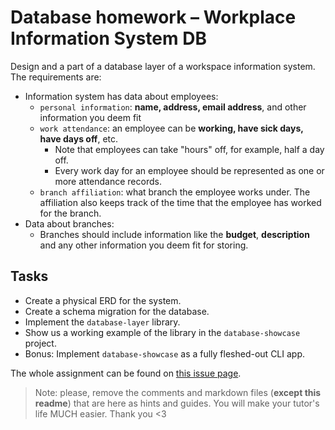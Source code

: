 # Database homework – Workplace Information System DB

Design and a part of a database layer of a workspace information system. The requirements are:

- Information system has data about employees:
  - `personal information`: **name, address, email address**, and other information you deem fit
  - `work attendance`: an employee can be **working, have sick days, have days off**, etc.
    - Note that employees can take "hours" off, for example, half a day off.
    - Every work day for an employee should be represented as one or more attendance records.
  - `branch affiliation`: what branch the employee works under. The affiliation also keeps track of the time that the employee has worked for the branch.
- Data about branches:
  - Branches should include information like the **budget**, **description** and any other information you deem fit for storing.

## Tasks

- Create a physical ERD for the system.
- Create a schema migration for the database.
- Implement the `database-layer` library.
- Show us a working example of the library in the `database-showcase` project.
- Bonus: Implement `database-showcase` as a fully fleshed-out CLI app.

The whole assignment can be found on [this issue page](https://gitlab.fi.muni.cz/pv281/pv281-iterations-2022/-/issues/1).

> Note: please, remove the comments and markdown files (**except this readme**) that are here as hints and guides. You will make your tutor's life MUCH easier. Thank you <3
